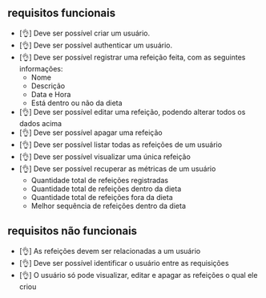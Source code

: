 ## requisitos funcionais
- [👌] Deve ser possível criar um usuário.
- [👌] Deve ser possível authenticar um  usuário.
- [👌] Deve ser possível registrar uma refeição feita, com as seguintes informações:
  - Nome
  - Descrição
  - Data e Hora
  - Está dentro ou não da dieta
- [👌] Deve ser possível editar uma refeição, podendo alterar todos os dados acima
- [👌] Deve ser possível apagar uma refeição
- [👌] Deve ser possível listar todas as refeições de um usuário
- [👌] Deve ser possível visualizar uma única refeição
- [👌] Deve ser possível recuperar as métricas de um usuário
  - Quantidade total de refeições registradas
  - Quantidade total de refeições dentro da dieta
  - Quantidade total de refeições fora da dieta
  - Melhor sequência de refeições dentro da dieta

## requisitos não funcionais
- [👌] As refeições devem ser relacionadas a um usuário
- [👌] Deve ser possível identificar o usuário entre as requisições
- [👌] O usuário só pode visualizar, editar e apagar as refeições o qual ele criou

